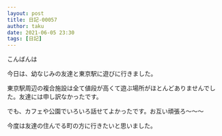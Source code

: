 ```yaml
---
layout: post
title: 日記-00057
author: taku
date: 2021-06-05 23:30
tags: [日記]
---
```


こんばんは

今日は、幼なじみの友達と東京駅に遊びに行きました。

東京駅周辺の複合施設は全て値段が高くて遊ぶ場所がほとんどありませんでした。友達には申し訳なかったです。

でも、カフェや公園でいろいろ話せてよかったです。お互い頑張ろ～～～

今度は友達の住んでる町の方に行きたいと思いました。

